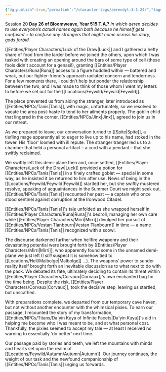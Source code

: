 ```yaml
---
{"dg-publish":true,"permalink":"/character-logs/aerendyl-3-1-24/","tags":["Plot","Campaign"]}
---
```




Session 20 **Day 26 of Bloomweave, Year 515 T.A.?**
*in which aeren decides to use everyone’s actual names again both because he himself gets confused + to confuse any strangers that might come across his diary, gods forbid*

[[Entities/Player Characters/Luck of the Draw\|Luck]] and I gathered a hefty share of food from the larder before we joined the others, upon which I was tasked with creating an opening around the bars of some type of cell (these fools didn't account for a genasi!), granting [[Entities/Player Characters/Runa\|Runa]] access to a figure huddled within — battered and weak, but our fighter-friend's approach radiated concern and tenderness. For a few moments there, I couldn't help but ponder the relationship between the two, and I was made to think of those whom I went my letters to before we set out for the [[Locations/Feywild/Feywild\|Feywild]].

The place prevented us from aiding the stranger, later introduced as [[Entities/NPCs/Tanis\|Tanis]], with magic, unfortunately, so we resolved to vacate the area post-haste to tend to her ailments properly. The goblin child that lingered in the corner, [[Entities/NPCs/Jinx\|Jinx]], agreed to join us in our retreat.

As we prepared to leave, our conversation turned to [[Spite\|Spite]], a tiefling mage apparently all to eager to live up to his name, had stoked in the tower. His 'floor' loomed with ill repute. The stranger tranger led us to a chamber that held a personal artifact – a cord with a pendant – that she swiftly reclaimed.

We swiftly left this demi-plane then and, once settled, [[Entities/Player Characters/Luck of the Draw\|Luck]] provided a potion for [[Entities/NPCs/Tanis\|Tanis]] in a finely crafted goblet — special in some way, as he insisted it be returned to him after use. News of being in the [[Locations/Feywild/Feywild\|Feywild]] startled her, but she swiftly mustered resolve, speaking of acquaintances in the Summer Court we might seek out. [[Entities/NPCs/Tanis\|Tanis]] recounted her past — a captain who once stood sentinel against corruption at the Ironwood Citadel.

 [[Entities/NPCs/Tanis\|Tanis]]'s tale unfolded as she wrapped herself in [[Entities/Player Characters/Runa\|Runa]]'s bedroll, managing her own care while [[Entities/Player Characters/Mirri\|Mirri]] divulged her pursuit of [[Entities/NPCs/Vestan Tlanbourn\|Vestan Tlanbourn]] in time — a name [[Entities/NPCs/Tanis\|Tanis]] recognized with a scowl. 

The discourse darkened further when hellfire weaponry and their devastating potential were brought forth by [[Entities/Player Characters/Mirri\|Mirri]], who apparently found some in the unnamed demi-plane we just left (I *still* suspect it is somehow tied to [[Locations/Hell/Malbolge\|Malbolge]] …). The weapons' power to sunder reality itself brought forth an inevitable discussion as to what next to do with the pack. We debated its fate, ultimately deciding to contain its threat within [[Entities/Player Characters/Corvaux\|Corvaux]]'s own enchanted bag for the time being. Despite the risk, [[Entities/Player Characters/Corvaux\|Corvaux]], took the decisive step, leaving us startled, but unscathed.

With preparations complete, we departed from our temporary cave haven, but not without another encounter with the whimsical pixies. To earn our passage, I recounted the story of my transformation, [[Entities/NPCs/Titans/Da'yin Kuya of Infinite Facets\|Da'yin Kuya]]'s aid in helping me become who I was meant to be, and at what personal cost. Thankfully, the pixies seemed to accept my tale — at least I received no warning to essentially 'do better' next time.

Our passage paid by stories and teeth, we left the mountains with minds and hearts set upon the realm of [[Locations/Feywild/Autumn/Autumn\|Autumn]]. Our journey continues, the weight of our task and the newfound companionship of [[Entities/NPCs/Tanis\|Tanis]] urging us forwards.
